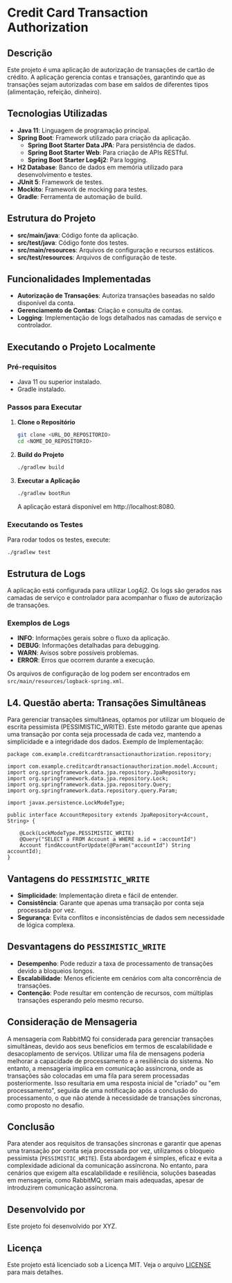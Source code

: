 # Credit Card Transaction Authorization

## Descrição

Este projeto é uma aplicação de autorização de transações de cartão de crédito. A aplicação gerencia contas e transações, garantindo que as transações sejam autorizadas com base em saldos de diferentes tipos (alimentação, refeição, dinheiro).

## Tecnologias Utilizadas

- **Java 11**: Linguagem de programação principal.
- **Spring Boot**: Framework utilizado para criação da aplicação.
    - **Spring Boot Starter Data JPA**: Para persistência de dados.
    - **Spring Boot Starter Web**: Para criação de APIs RESTful.
    - **Spring Boot Starter Log4j2**: Para logging.
- **H2 Database**: Banco de dados em memória utilizado para desenvolvimento e testes.
- **JUnit 5**: Framework de testes.
- **Mockito**: Framework de mocking para testes.
- **Gradle**: Ferramenta de automação de build.

## Estrutura do Projeto

- **src/main/java**: Código fonte da aplicação.
- **src/test/java**: Código fonte dos testes.
- **src/main/resources**: Arquivos de configuração e recursos estáticos.
- **src/test/resources**: Arquivos de configuração de teste.

## Funcionalidades Implementadas

- **Autorização de Transações**: Autoriza transações baseadas no saldo disponível da conta.
- **Gerenciamento de Contas**: Criação e consulta de contas.
- **Logging**: Implementação de logs detalhados nas camadas de serviço e controlador.

## Executando o Projeto Localmente

### Pré-requisitos

- Java 11 ou superior instalado.
- Gradle instalado.

### Passos para Executar

1. **Clone o Repositório**

   ```sh
   git clone <URL_DO_REPOSITORIO>
   cd <NOME_DO_REPOSITORIO>
   ```

2. **Build do Projeto**

   ```sh
   ./gradlew build
   ```

3. **Executar a Aplicação**

   ```sh
   ./gradlew bootRun
   ```

   A aplicação estará disponível em http://localhost:8080.

### Executando os Testes
Para rodar todos os testes, execute:

```
./gradlew test
```

## Estrutura de Logs

A aplicação está configurada para utilizar Log4j2. Os logs são gerados nas camadas de serviço e controlador para acompanhar o fluxo de autorização de transações.

### Exemplos de Logs

- **INFO**: Informações gerais sobre o fluxo da aplicação.
- **DEBUG**: Informações detalhadas para debugging.
- **WARN**: Avisos sobre possíveis problemas.
- **ERROR**: Erros que ocorrem durante a execução.

Os arquivos de configuração de log podem ser encontrados em `src/main/resources/logback-spring.xml`.

## L4. Questão aberta: Transações Simultâneas

Para gerenciar transações simultâneas, optamos por utilizar um bloqueio de escrita pessimista (PESSIMISTIC_WRITE). Este método garante que apenas uma transação por conta seja processada de cada vez, mantendo a simplicidade e a integridade dos dados.
Exemplo de Implementação:
```
package com.example.creditcardtransactionauthorization.repository;

import com.example.creditcardtransactionauthorization.model.Account;
import org.springframework.data.jpa.repository.JpaRepository;
import org.springframework.data.jpa.repository.Lock;
import org.springframework.data.jpa.repository.Query;
import org.springframework.data.repository.query.Param;

import javax.persistence.LockModeType;

public interface AccountRepository extends JpaRepository<Account, String> {

    @Lock(LockModeType.PESSIMISTIC_WRITE)
    @Query("SELECT a FROM Account a WHERE a.id = :accountId")
    Account findAccountForUpdate(@Param("accountId") String accountId);
}
```
## Vantagens do `PESSIMISTIC_WRITE`

- **Simplicidade**: Implementação direta e fácil de entender.
- **Consistência**: Garante que apenas uma transação por conta seja processada por vez.
- **Segurança**: Evita conflitos e inconsistências de dados sem necessidade de lógica complexa.

## Desvantagens do `PESSIMISTIC_WRITE`

- **Desempenho**: Pode reduzir a taxa de processamento de transações devido a bloqueios longos.
- **Escalabilidade**: Menos eficiente em cenários com alta concorrência de transações.
- **Contenção**: Pode resultar em contenção de recursos, com múltiplas transações esperando pelo mesmo recurso.

## Consideração de Mensageria

A mensageria com RabbitMQ foi considerada para gerenciar transações simultâneas, devido aos seus benefícios em termos de escalabilidade e desacoplamento de serviços. Utilizar uma fila de mensagens poderia melhorar a capacidade de processamento e a resiliência do sistema. No entanto, a mensageria implica em comunicação assíncrona, onde as transações são colocadas em uma fila para serem processadas posteriormente. Isso resultaria em uma resposta inicial de "criado" ou "em processamento", seguida de uma notificação após a conclusão do processamento, o que não atende à necessidade de transações síncronas, como proposto no desafio.

## Conclusão

Para atender aos requisitos de transações síncronas e garantir que apenas uma transação por conta seja processada por vez, utilizamos o bloqueio pessimista (`PESSIMISTIC_WRITE`). Esta abordagem é simples, eficaz e evita a complexidade adicional da comunicação assíncrona. No entanto, para cenários que exigem alta escalabilidade e resiliência, soluções baseadas em mensageria, como RabbitMQ, seriam mais adequadas, apesar de introduzirem comunicação assíncrona.


## Desenvolvido por

Este projeto foi desenvolvido por XYZ.

## Licença

Este projeto está licenciado sob a Licença MIT. Veja o arquivo [LICENSE](LICENSE) para mais detalhes.
